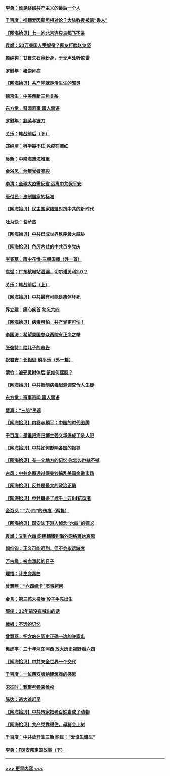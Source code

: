 #### [李勇：谁是终结共产主义的最后一个人](../pages/nsc993/n13044397.md?t=06242352) 
#### [千百度：推翻爱因斯坦相对论？大陆教授被讽“丢人”](../pages/nsc993/n13043908.md?t=06242352) 
#### [【网海拾贝】七一的北京连只鸟都飞不进](../pages/nsc993/n13041377.md?t=06242352) 
#### [袁斌：50万美国人受奴役？网友打脸赵立坚](../pages/nsc993/n13041330.md?t=06242352) 
#### [颜纯钩：甘冒矢石竟粉身，于无声处听惊雷](../pages/nsc993/n13041140.md?t=06242352) 
#### [罗慰年：猪崇拜症](../pages/nsc993/n13041071.md?t=06242352) 
#### [【网海拾贝】共产党就是活生生的邪灵](../pages/nsc993/n13036627.md?t=06242352) 
#### [魏京生：中美俄新三角关系](../pages/nsc993/n13035986.md?t=06242352) 
#### [东方觉：奇闻奇事 雷人雷语](../pages/nsc993/n13035878.md?t=06242352) 
#### [罗慰年：韭菜与镰刀](../pages/nsc993/n13034374.md?t=06242352) 
#### [关乐：韩战前后（下）](../pages/nsc993/n13034113.md?t=06242352) 
#### [郑纯清：科学靠不住 免疫在漂红](../pages/nsc993/n13034093.md?t=06242352) 
#### [吴新：中南海遭海难重](../pages/nsc993/n13034084.md?t=06242352) 
#### [金浴凤：为叛党者喝彩](../pages/nsc993/n13034058.md?t=06242352) 
#### [李清：全球大疫需反省 远离中共保平安](../pages/nsc993/n13033784.md?t=06242352) 
#### [唐付民：法制国家的标准](../pages/nsc993/n13032944.md?t=06242352) 
#### [【网海拾贝】民主国家结盟对抗中共的新时代](../pages/nsc993/n13031717.md?t=06242352) 
#### [吐为快：菩萨蛮](../pages/nsc993/n13030033.md?t=06242352) 
#### [【网海拾贝】中共已成世界秩序最大威胁](../pages/nsc993/n13028138.md?t=06242352) 
#### [【网海拾贝】色厉内荏的中共百岁党庆](../pages/nsc993/n13025582.md?t=06242352) 
#### [李春草：雨中花慢‧三朝国师（外一首）](../pages/nsc993/n13025567.md?t=06242352) 
#### [袁斌：广东核电站泄漏，切尔诺贝利2.0？](../pages/nsc993/n13025475.md?t=06242352) 
#### [关乐：韩战前后（上）](../pages/nsc993/n13025387.md?t=06242352) 
#### [【网海拾贝】中共最有可能是集体坏死](../pages/nsc993/n13023101.md?t=06242352) 
#### [界立建：痛心疾首 勿忘六四](../pages/nsc993/n13022339.md?t=06242352) 
#### [【网海拾贝】病毒可怕，共产党更可怕！](../pages/nsc993/n13020728.md?t=06242352) 
#### [李国涛：希望美国参众两院有正义之举](../pages/nsc993/n13020674.md?t=06242352) 
#### [张彼特：给儿子的忠告](../pages/nsc993/n13018934.md?t=06242352) 
#### [祝君安：长相思‧躺平乐（外一篇）](../pages/nsc993/n13018923.md?t=06242352) 
#### [清竹：被邪灵附体后 该如何摆脱？](../pages/nsc993/n13018877.md?t=06242352) 
#### [【网海拾贝】中共抵制病毒起源调查令人生疑](../pages/nsc993/n13017785.md?t=06242352) 
#### [东方觉：奇事奇闻 雷人雷语](../pages/nsc993/n13017577.md?t=06242352) 
#### [慧真：“三胎”民谣](../pages/nsc993/n13017394.md?t=06242352) 
#### [【网海拾贝】内卷与躺平：中国的时代图腾](../pages/nsc993/n13016128.md?t=06242352) 
#### [千百度：是谁把海归博士姜文华逼成了杀人犯](../pages/nsc993/n13015218.md?t=06242352) 
#### [【网海拾贝】中共如何影响各国的报导](../pages/nsc993/n13012599.md?t=06242352) 
#### [【网海拾贝】有一个地方的记忆 你怎么也抹不掉](../pages/nsc993/n13009802.md?t=06242352) 
#### [古风：中共企图通过假美钞搞乱美国金融市场](../pages/nsc993/n13009626.md?t=06242352) 
#### [【网海拾贝】反共是最大的政治正确](../pages/nsc993/n13007051.md?t=06242352) 
#### [【网海拾贝】中共屠杀了成千上万64抗议者](../pages/nsc993/n13002713.md?t=06242352) 
#### [金浴凤：“六·四”的伤痕（两篇）](../pages/nsc993/n13001719.md?t=06242352) 
#### [【网海拾贝】国安法下港人悼念“六四”的意义](../pages/nsc993/n13001039.md?t=06242352) 
#### [袁斌：又到六四 网民翻墙到海外网络表达哀思](../pages/nsc993/n13000995.md?t=06242352) 
#### [颜纯钩：正义可能迟到，但不会永远缺席](../pages/nsc993/n13000920.md?t=06242352) 
#### [万古缘：被血漂起的日子](../pages/nsc993/n13000914.md?t=06242352) 
#### [理悟：计生变奏曲](../pages/nsc993/n13000414.md?t=06242352) 
#### [曾慧燕：“六四绿卡”灵魂拷问](../pages/nsc993/n13000277.md?t=06242352) 
#### [金言：第三孩未投胎 段子手先出生](../pages/nsc993/n13000215.md?t=06242352) 
#### [邵俊：32年前没有喊出的话](../pages/nsc993/n13000181.md?t=06242352) 
#### [戟枫：不远的记忆](../pages/nsc993/n13000121.md?t=06242352) 
#### [曾慧燕：怀念站在历史正确一边的许家屯](../pages/nsc993/n13000073.md?t=06242352) 
#### [惠虎宇：三十年河东河西 放大历史视野看六四](../pages/nsc993/n13000018.md?t=06242352) 
#### [【网海拾贝】中共欠全世界一个交代](../pages/nsc993/n12998706.md?t=06242352) 
#### [千百度：一位西双版纳建筑商的感恩](../pages/nsc993/n12998487.md?t=06242352) 
#### [宋征时：我带考卷来维权](../pages/nsc993/n12994088.md?t=06242352) 
#### [陈达：逃大难赶早](../pages/nsc993/n12993569.md?t=06242352) 
#### [【网海拾贝】中共砖家把老百姓当成了动物](../pages/nsc993/n12993483.md?t=06242352) 
#### [【网海拾贝】共产党靠得住，母猪会上树](../pages/nsc993/n12990730.md?t=06242352) 
#### [千百度：中共放开生三胎 网民：“爱谁生谁生”](../pages/nsc993/n12990644.md?t=06242352) 
#### [李勇：FBI安邦定国故事（下）](../pages/nsc993/n12987854.md?t=06242352) 

----
#### [ >>> 更早内容 <<< ](../indexes/nsc993-earlier.md)
